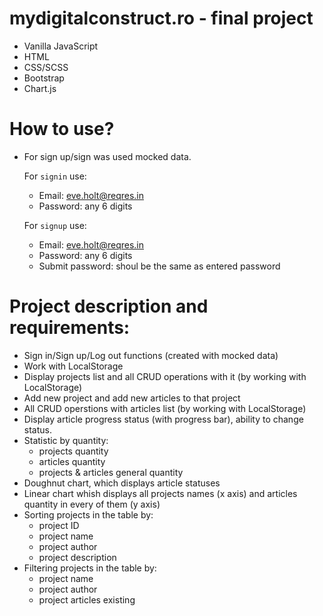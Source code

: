 # mydigitalconstruct.ro - final project

- Vanilla JavaScript
- HTML
- CSS/SCSS
- Bootstrap
- Chart.js

# How to use?

- For sign up/sign was used mocked data.

  For ``signin`` use:
  - Email: eve.holt@reqres.in
  - Password: any 6 digits
 
  For ``signup`` use:
  - Email: eve.holt@reqres.in
  - Password: any 6 digits
  - Submit password: shoul be the same as entered password

# Project description and requirements:
  - Sign in/Sign up/Log out functions (created with mocked data)
  - Work with LocalStorage
  - Display projects list and all CRUD operations with it (by working with LocalStorage)
  - Add new project and add new articles to that project
  - All CRUD operstions with articles list (by working with LocalStorage)
  - Display article progress status (with progress bar), ability to change status.
  - Statistic by quantity:
    - projects quantity
    - articles quantity
    - projects & articles general quantity
  - Doughnut chart, which displays article statuses
  - Linear chart whish displays all projects names (x axis) and articles quantity in every of them (y axis)
  - Sorting projects in the table by:
    - project ID
    - project name
    - project author
    - project description
  - Filtering projects in the table by:
    - project name
    - project author
    - project articles existing
